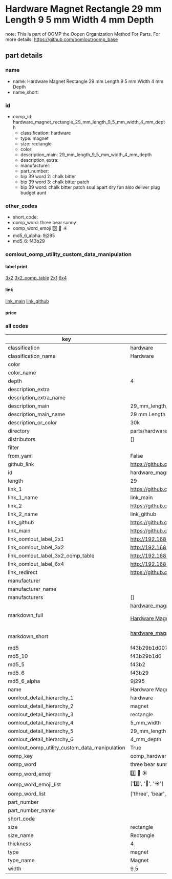 # Hardware Magnet Rectangle 29 mm Length 9 5 mm Width 4 mm Depth  

note: This is part of OOMP the Oopen Organization Method For Parts. For more details: https://github.com/oomlout/oomp_base

##  part details
  







### name
* name: Hardware Magnet Rectangle 29 mm Length 9 5 mm Width 4 mm Depth
* name_short: 
### id
* oomp_id: hardware_magnet_rectangle_29_mm_length_9_5_mm_width_4_mm_depth
  * classification: hardware
  * type: magnet
  * size: rectangle
  * color: 
  * description_main: 29_mm_length_9_5_mm_width_4_mm_depth
  * description_extra: 
  * manufacturer: 
  * part_number: 
  * bip 39 word 2: chalk bitter
  * bip 39 word 3: chalk bitter patch
  * bip 39 word: chalk bitter patch soul apart dry fun also deliver plug budget aunt

### other_codes
* short_code: 
* oomp_word: three bear sunny
* oomp_word_emoji :three: :bear: :sunny:
* md5_6_alpha: 9j295
* md5_6: f43b29






### oomlout_oomp_utility_custom_data_manipulation
#### label print
[3x2](http://192.168.1.245:1112/?label=oomp%209j295)
[3x2_oomp_table](http://192.168.1.108:1112/?label=oomp%209j295)
[2x1](http://192.168.1.242:1112/?label=oomp%209j295)
[6x4](http://192.168.1.55:1112/?label=oomp%209j295)    

#### link

[link_main](https://github.com/oomlout/oomlout_oomp_version_1_messy/tree/main/parts/hardware_magnet_rectangle_29_mm_length_9_5_mm_width_4_mm_depth) [link_github](https://github.com/oomlout/oomlout_oomp_version_1_messy/tree/main/parts/hardware_magnet_rectangle_29_mm_length_9_5_mm_width_4_mm_depth)                             

#### price







### all codes 
| key | value |  
| --- | --- |  
| classification | hardware |  
| classification_name | Hardware |  
| color |  |  
| color_name |  |  
| depth | 4 |  
| description_extra |  |  
| description_extra_name |  |  
| description_main | 29_mm_length_9_5_mm_width_4_mm_depth |  
| description_main_name | 29 mm Length 9 5 mm Width 4 mm Depth |  
| description_or_color | 30k |  
| directory | parts/hardware_magnet_rectangle_29_mm_length_9_5_mm_width_4_mm_depth |  
| distributors | [] |  
| filter |  |  
| from_yaml | False |  
| github_link | https://github.com/oomlout/oomlout_oomp_part_src/tree/main/parts/hardware_magnet_rectangle_29_mm_length_9_5_mm_width_4_mm_depth |  
| id | hardware_magnet_rectangle_29_mm_length_9_5_mm_width_4_mm_depth |  
| length | 29 |  
| link_1 | https://github.com/oomlout/oomlout_oomp_version_1_messy/tree/main/parts/hardware_magnet_rectangle_29_mm_length_9_5_mm_width_4_mm_depth |  
| link_1_name | link_main |  
| link_2 | https://github.com/oomlout/oomlout_oomp_version_1_messy/tree/main/parts/hardware_magnet_rectangle_29_mm_length_9_5_mm_width_4_mm_depth |  
| link_2_name | link_github |  
| link_github | https://github.com/oomlout/oomlout_oomp_version_1_messy/tree/main/parts/hardware_magnet_rectangle_29_mm_length_9_5_mm_width_4_mm_depth |  
| link_main | https://github.com/oomlout/oomlout_oomp_version_1_messy/tree/main/parts/hardware_magnet_rectangle_29_mm_length_9_5_mm_width_4_mm_depth |  
| link_oomlout_label_2x1 | http://192.168.1.242:1112/?label=oomp%209j295 |  
| link_oomlout_label_3x2 | http://192.168.1.245:1112/?label=oomp%209j295 |  
| link_oomlout_label_3x2_oomp_table | http://192.168.1.108:1112/?label=oomp%209j295 |  
| link_oomlout_label_6x4 | http://192.168.1.55:1112/?label=oomp%209j295 |  
| link_redirect | https://github.com/oomlout/oomlout_oomp_version_1_messy/tree/main/parts/hardware_magnet_rectangle_29_mm_length_9_5_mm_width_4_mm_depth |  
| manufacturer |  |  
| manufacturer_name |  |  
| manufacturers | [] |  
| markdown_full | [hardware_magnet_rectangle_29_mm_length_9_5_mm_width_4_mm_depth](none)<br>[](none)<br>[Hardware Magnet Rectangle 29 Mm Length 9 5 Mm Width 4 Mm Depth](none)<br><br> |  
| markdown_short | [hardware_magnet_rectangle_29_mm_length_9_5_mm_width_4_mm_depth](none)<br><br> |  
| md5 | f43b29b1d0074bc10e852cfb4185b12f |  
| md5_10 | f43b29b1d0 |  
| md5_5 | f43b2 |  
| md5_6 | f43b29 |  
| md5_6_alpha | 9j295 |  
| name | Hardware Magnet Rectangle 29 mm Length 9 5 mm Width 4 mm Depth |  
| oomlout_detail_hierarchy_1 | hardware |  
| oomlout_detail_hierarchy_2 | magnet |  
| oomlout_detail_hierarchy_3 | rectangle |  
| oomlout_detail_hierarchy_4 | 5_mm_width |  
| oomlout_detail_hierarchy_5 | 29_mm_length |  
| oomlout_detail_hierarchy_6 | 4_mm_depth |  
| oomlout_oomp_utility_custom_data_manipulation | True |  
| oomp_key | oomp_hardware_magnet_rectangle_29_mm_length_9_5_mm_width_4_mm_depth |  
| oomp_word | three bear sunny |  
| oomp_word_emoji | :three: :bear: :sunny: |  
| oomp_word_emoji_list | [':three:', ':bear:', ':sunny:'] |  
| oomp_word_list | ['three', 'bear', 'sunny'] |  
| part_number |  |  
| part_number_name |  |  
| short_code |  |  
| size | rectangle |  
| size_name | Rectangle |  
| thickness | 4 |  
| type | magnet |  
| type_name | Magnet |  
| width | 9.5 |  
